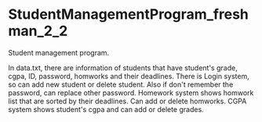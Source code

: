 # StudentManagementProgram_freshman_2_2
Student management program. 

In data.txt, there are information of students that have student's grade, cgpa, ID, password, homworks and their deadlines.
There is Login system, so can add new student or delete student. Also if don't remember the password, can replace other password.
Homework system shows homwork list that are sorted by their deadlines. Can add or delete homworks.
CGPA system shows student's cgpa and can add or delete grades. 
